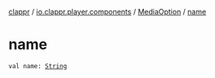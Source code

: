 [clappr](../../index.md) / [io.clappr.player.components](../index.md) / [MediaOption](index.md) / [name](./name.md)

# name

`val name: `[`String`](https://kotlinlang.org/api/latest/jvm/stdlib/kotlin/-string/index.html)